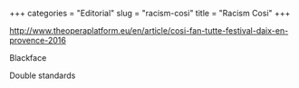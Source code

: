 +++
categories = "Editorial"
slug = "racism-cosi"
title = "Racism Cosi"
+++

http://www.theoperaplatform.eu/en/article/cosi-fan-tutte-festival-daix-en-provence-2016

Blackface

Double standards

